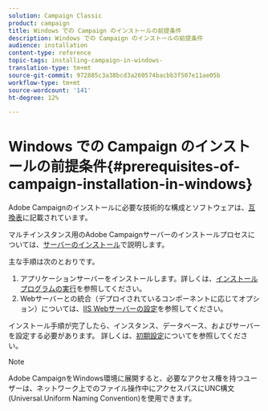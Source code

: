 ```yaml
---
solution: Campaign Classic
product: campaign
title: Windows での Campaign のインストールの前提条件
description: Windows での Campaign のインストールの前提条件
audience: installation
content-type: reference
topic-tags: installing-campaign-in-windows-
translation-type: tm+mt
source-git-commit: 972885c3a38bcd3a260574bacbb3f507e11ae05b
workflow-type: tm+mt
source-wordcount: '141'
ht-degree: 12%

---
```



# Windows での Campaign のインストールの前提条件{#prerequisites-of-campaign-installation-in-windows}

Adobe Campaignのインストールに必要な技術的な構成とソフトウェアは、[互換表](../../rn/using/compatibility-matrix.md)に記載されています。

マルチインスタンス用のAdobe Campaignサーバーのインストールプロセスについては、[サーバーのインストール](../../installation/using/installing-the-server.md)で説明します。

主な手順は次のとおりです。

1. アプリケーションサーバーをインストールします。詳しくは、[インストールプログラムの実行](../../installation/using/installing-the-server.md#executing-the-installation-program)を参照してください。
1. Webサーバーとの統合（デプロイされているコンポーネントに応じてオプション）については、[IIS Webサーバーの設定](../../installation/using/integration-into-a-web-server-for-windows.md#configuring-the-iis-web-server)を参照してください。

インストール手順が完了したら、インスタンス、データベース、およびサーバーを設定する必要があります。 詳しくは、[初期設定](../../installation/using/about-initial-configuration.md)についてを参照してください。

>[!NOTE]
>
>Adobe CampaignをWindows環境に展開すると、必要なアクセス権を持つユーザーは、ネットワーク上でのファイル操作中にアクセスパスにUNC構文(Universal.Uniform Naming Convention)を使用できます。

